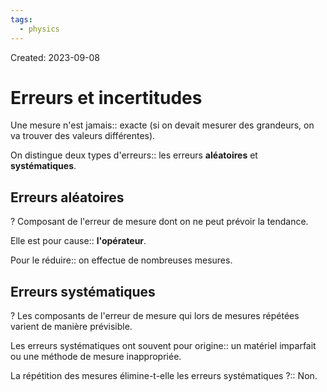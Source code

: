 ```yaml
---
tags:
  - physics
---
```

Created: 2023-09-08

# Erreurs et incertitudes
Une mesure n'est jamais:: exacte (si on devait mesurer des grandeurs, on va trouver des valeurs différentes).
<!--SR:!2024-03-20,109,230-->

On distingue deux types d'erreurs:: les erreurs **aléatoires** et **systématiques**.
<!--SR:!2024-03-03,82,230-->

## Erreurs aléatoires
?
Composant de l'erreur de mesure dont on ne peut prévoir la tendance.
<!--SR:!2024-05-12,128,210-->

Elle est pour cause:: **l'opérateur**.
<!--SR:!2024-05-10,147,250-->

Pour le réduire:: on effectue de nombreuses mesures.
<!--SR:!2024-04-22,137,250-->

## Erreurs systématiques
?
Les composants de l'erreur de mesure qui lors de mesures répétées varient de manière prévisible.
<!--SR:!2024-02-04,16,166-->

Les erreurs systématiques ont souvent pour origine:: un matériel imparfait ou une méthode de mesure inappropriée.
<!--SR:!2024-07-18,176,230-->

La répétition des mesures élimine-t-elle les erreurs systématiques ?:: Non.
<!--SR:!2024-02-04,83,227-->

